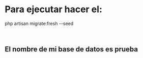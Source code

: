 <h1>Para ejecutar hacer el:</h1>
<p>php artisan migrate:fresh --seed</p>

<br>
<h2>El nombre de mi base de datos es prueba</h2>
